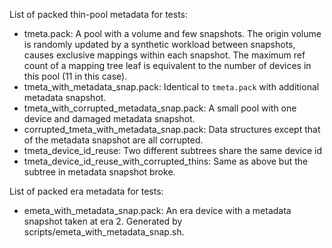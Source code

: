 List of packed thin-pool metadata for tests:

* tmeta.pack: A pool with a volume and few snapshots. The origin volume is
  randomly updated by a synthetic workload between snapshots, causes exclusive
  mappings within each snapshot. The maximum ref count of a mapping tree leaf
  is equivalent to the number of devices in this pool (11 in this case).
* tmeta_with_metadata_snap.pack: Identical to `tmeta.pack` with additional
  metadata snapshot.
* tmeta_with_corrupted_metadata_snap.pack: A small pool with one device and damaged
  metadata snapshot.
* corrupted_tmeta_with_metadata_snap.pack: Data structures except that of the
  metadata snapshot are all corrupted.
* tmeta_device_id_reuse: Two different subtrees share the same device id
* tmeta_device_id_reuse_with_corrupted_thins: Same as above but the subtree in
  metadata snapshot broke.

List of packed era metadata for tests:

* emeta_with_metadata_snap.pack: An era device with a metadata snapshot taken
  at era 2. Generated by scripts/emeta_with_metadata_snap.sh.
